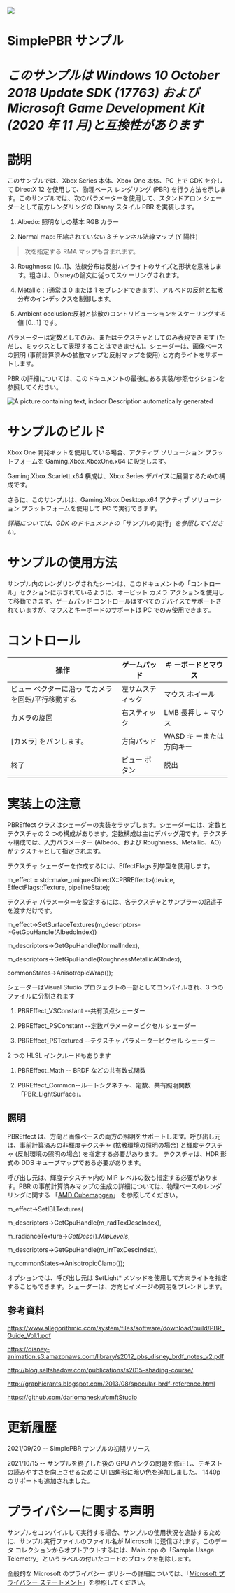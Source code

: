   ![](./media/image1.png)

#   SimplePBR サンプル

# *このサンプルは Windows 10 October 2018 Update SDK (17763) および Microsoft Game Development Kit (2020 年 11 月)と互換性があります*

# 

# 説明

このサンプルでは、Xbox Series 本体、Xbox One 本体、PC 上で GDK を介して
DirectX 12 を使用して、物理ベース レンダリング (PBR)
を行う方法を示します。このサンプルでは、次のパラメーターを使用して、スタンドアロン
シェーダーとして前方レンダリングの Disney スタイル PBR を実装します。

1.  Albedo: 照明なしの基本 RGB カラー

2.  Normal map: 圧縮されていない 3 チャンネル法線マップ (Y 陽性)

> 次を指定する RMA マップも含まれます。

3.  Roughness:
    \[0\...1\]、法線分布は反射ハイライトのサイズと形状を意味します。粗さは、Disneyの論文に従ってスケーリングされます。

4.  Metallic：(通常は 0 または 1
    をブレンドできます)、アルベドの反射と拡散分布のインデックスを制御します。

5.  Ambient
    occlusion:反射と拡散のコントリビューションをスケーリングする値
    \[0\...1\] です。

パラメーターは定数としてのみ、またはテクスチャとしてのみ表現できます
(ただし、ミックスとして表現することはできません)。シェーダーは、画像ベースの照明
(事前計算済みの拡散マップと反射マップを使用)
と方向ライトをサポートします。

PBR
の詳細については、このドキュメントの最後にある実装/参照セクションを参照してください。

![A picture containing text, indoor Description automatically generated](./media/image3.PNG)

# サンプルのビルド

Xbox One 開発キットを使用している場合、アクティブ ソリューション
プラットフォームを Gaming.Xbox.XboxOne.x64 に設定します。

Gaming.Xbox.Scarlett.x64 構成は、Xbox Series
デバイスに展開するための構成です。

さらに、このサンプルは、Gaming.Xbox.Desktop.x64 アクティブ
ソリューション プラットフォームを使用して PC で実行できます。

*詳細については、GDK
のドキュメントの*「サンプルの実行」*を参照してください。*

# サンプルの使用方法

サンプル内のレンダリングされたシーンは、このドキュメントの「コントロール」セクションに示されているように、オービット
カメラ アクションを使用して移動できます。ゲームパッド
コントロールはすべてのデバイスでサポートされていますが、マウスとキーボードのサポートは
PC でのみ使用できます。

# コントロール

| 操作  |  ゲームパッド  |  キ ーボードとマウス  |
|------------------------------|------------------|-------------------|
| ビュー ベクターに沿っ てカメラを回転/平行移動する |  左サムスティック  |  マウス ホイール |
| カメラの旋回  |  右スティック  |  LMB 長押し + マウス            |
| \[カメラ\] をパンします。 |  方向パッド  |  WASD キ ーまたは方向キー  |
| 終了                         |  ビュー ボタン    |  脱出              |

# 実装上の注意

PBREffect
クラスはシェーダーの実装をラップします。シェーダーには、定数とテクスチャの
2
つの構成があります。定数構成は主にデバッグ用です。テクスチャ構成では、入力パラメーター
(Albedo、および Roughness、Metallic、AO)
がテクスチャとして指定されます。

テクスチャ シェーダーを作成するには、EffectFlags 列挙型を使用します。

m_effect = std::make_unique\<DirectX::PBREffect\>(device,
EffectFlags::Texture, pipelineState);

テクスチャ
パラメーターを設定するには、各テクスチャとサンプラーの記述子を渡すだけです。

m_effect-\>SetSurfaceTextures(m_descriptors-\>GetGpuHandle(AlbedoIndex))

m_descriptors-\>GetGpuHandle(NormalIndex),

m_descriptors-\>GetGpuHandle(RoughnessMetallicAOIndex),

commonStates-\>AnisotropicWrap());

シェーダーはVisual Studio プロジェクトの一部としてコンパイルされ、3
つのファイルに分割されます

1.  PBREffect_VSConstant --共有頂点シェーダー

2.  PBREffect_PSConstant --定数パラメーターピクセル シェーダー

3.  PBREffect_PSTextured --テクスチャ パラメーターピクセル シェーダー

2 つの HLSL インクルードもあります

1.  PBREffect_Math -- BRDF などの共有数式関数

2.  PBREffect_Common--ルートシグネチャ、定数、共有照明関数「PBR_LightSurface」。

## 照明

PBREffect
は、方向と画像ベースの両方の照明をサポートします。呼び出し元は、事前計算済みの非輝度テクスチャ
(拡散環境の照明の場合) と輝度テクスチャ (反射環境の照明の場合)
を指定する必要があります。 テクスチャは、HDR 形式の DDS
キューブマップである必要があります。

呼び出し元は、輝度テクスチャ内の MIP
レベルの数も指定する必要があります。PBR
の事前計算済みマップの生成の詳細については、物理ベースのレンダリングに関する
「[AMD
Cubemapgen](https://seblagarde.wordpress.com/2012/06/10/amd-cubemapgen-for-physically-based-rendering/)」
を参照してください。

m_effect-\>SetIBLTextures(

m_descriptors-\>GetGpuHandle(m_radTexDescIndex),

m_radianceTexture-\>*GetDesc*().*MipLevels*,

m_descriptors-\>GetGpuHandle(m_irrTexDescIndex),

m_commonStates-\>AnisotropicClamp());

オプションでは、呼び出し元は SetLight\*
メソッドを使用して方向ライトを指定することもできます。シェーダーは、方向とイメージの照明をブレンドします。

## 参考資料

<https://www.allegorithmic.com/system/files/software/download/build/PBR_Guide_Vol.1.pdf>

<https://disney-animation.s3.amazonaws.com/library/s2012_pbs_disney_brdf_notes_v2.pdf>

<http://blog.selfshadow.com/publications/s2015-shading-course/>

<http://graphicrants.blogspot.com/2013/08/specular-brdf-reference.html>

<https://github.com/dariomanesku/cmftStudio>

# 更新履歴

2021/09/20 -- SimplePBR サンプルの初期リリース

2021/10/15 -- サンプルを終了した後の GPU
ハングの問題を修正し、テキストの読みやすさを向上させるために UI
四角形に暗い色を追加しました。 1440p のサポートも追加されました。

# プライバシーに関する声明

サンプルをコンパイルして実行する場合、サンプルの使用状況を追跡するために、サンプル実行ファイルのファイル名が
Microsoft に送信されます。このデータ
コレクションからオプトアウトするには、Main.cpp の「Sample Usage
Telemetry」というラベルの付いたコードのブロックを削除します。

全般的な Microsoft のプライバシー ポリシーの詳細については、「[Microsoft
プライバシー
ステートメント](https://privacy.microsoft.com/en-us/privacystatement/)」を参照してください。
